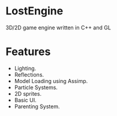# LostEngine
3D/2D game engine written in C++ and GL

# Features

- Lighting.
- Reflections.
- Model Loading using Assimp.
- Particle Systems.
- 2D sprites.
- Basic UI.
- Parenting System.
